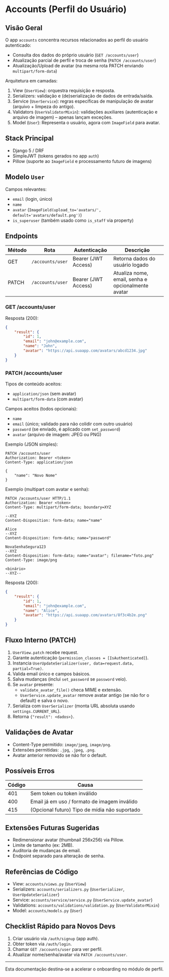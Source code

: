 # Accounts (Perfil do Usuário)

## Visão Geral
O app `accounts` concentra recursos relacionados ao perfil do usuário autenticado:

- Consulta dos dados do próprio usuário (`GET /accounts/user`)
- Atualização parcial de perfil e troca de senha (`PATCH /accounts/user`)
- Atualização/Upload de avatar (na mesma rota PATCH enviando `multipart/form-data`)

Arquitetura em camadas:
1. View (`UserView`): orquestra requisição e resposta.
2. Serializers: validação e (de)serialização de dados de entrada/saída.
3. Service (`UserService`): regras específicas de manipulação de avatar (arquivo + limpeza do antigo).
4. Validators (`UserValidatorMixin`): validações auxiliares (autenticação e arquivo de imagem) – apenas lançam exceções.
5. Model (`User`): Representa o usuário, agora com `ImageField` para avatar.

## Stack Principal
- Django 5 / DRF
- SimpleJWT (tokens gerados no app `auth`)
- Pillow (suporte ao `ImageField` e processamento futuro de imagens)

## Modelo `User`
Campos relevantes:
- `email` (login, único)
- `name`
- `avatar` (`ImageField(upload_to='avatars/', default='avatars/default.png')`)
- `is_superuser` (também usado como `is_staff` via property)

## Endpoints
| Método | Rota | Autenticação | Descrição |
|--------|------|--------------|-----------|
| GET | `/accounts/user` | Bearer (JWT Access) | Retorna dados do usuário logado |
| PATCH | `/accounts/user` | Bearer (JWT Access) | Atualiza nome, email, senha e opcionalmente avatar |

### GET /accounts/user
Resposta (200):
```json
{
	"result": {
		"id": 1,
		"email": "john@example.com",
		"name": "John",
		"avatar": "https://api.suaapp.com/avatars/abcd1234.jpg"
	}
}
```

### PATCH /accounts/user
Tipos de conteúdo aceitos:
- `application/json` (sem avatar)
- `multipart/form-data` (com avatar)

Campos aceitos (todos opcionais):
- `name`
- `email` (único; validado para não colidir com outro usuário)
- `password` (se enviado, é aplicado com `set_password`)
- `avatar` (arquivo de imagem: JPEG ou PNG)

Exemplo (JSON simples):
```http
PATCH /accounts/user
Authorization: Bearer <token>
Content-Type: application/json

{
	"name": "Novo Nome"
}
```

Exemplo (multipart com avatar e senha):
```
PATCH /accounts/user HTTP/1.1
Authorization: Bearer <token>
Content-Type: multipart/form-data; boundary=XYZ

--XYZ
Content-Disposition: form-data; name="name"

Alice
--XYZ
Content-Disposition: form-data; name="password"

NovaSenhaSegura123
--XYZ
Content-Disposition: form-data; name="avatar"; filename="foto.png"
Content-Type: image/png

<binário>
--XYZ--
```

Resposta (200):
```json
{
	"result": {
		"id": 1,
		"email": "john@example.com",
		"name": "Alice",
		"avatar": "https://api.suaapp.com/avatars/8f3c4b2e.png"
	}
}
```

## Fluxo Interno (PATCH)
1. `UserView.patch` recebe request.
2. Garante autenticação (`permission_classes = [IsAuthenticated]`).
3. Instancia `UserUpdateSerializer(user, data=request.data, partial=True)`.
4. Valida email único e campos básicos.
5. Salva mudanças (inclui `set_password` se `password` veio).
6. Se `avatar` presente:
	 - `validate_avatar_file()` checa MIME e extensão.
	 - `UserService.update_avatar` remove avatar antigo (se não for o default) e salva o novo.
7. Serializa com `UserSerializer` (monta URL absoluta usando `settings.CURRENT_URL`).
8. Retorna `{"result": <dados>}`.

## Validações de Avatar
- Content-Type permitido: `image/jpeg`, `image/png`.
- Extensões permitidas: `.jpg`, `.jpeg`, `.png`.
- Avatar anterior removido se não for o default.

## Possíveis Erros
| Código | Causa |
|--------|-------|
| 401 | Sem token ou token inválido |
| 400 | Email já em uso / formato de imagem inválido |
| 415 | (Opcional futuro) Tipo de mídia não suportado |

## Extensões Futuras Sugeridas
- Redimensionar avatar (thumbnail 256x256) via Pillow.
- Limite de tamanho (ex: 2MB). 
- Auditoria de mudanças de email.
- Endpoint separado para alteração de senha.

## Referências de Código
- View: `accounts/views.py` (`UserView`)
- Serializers: `accounts/serializers.py` (`UserSerializer`, `UserUpdateSerializer`)
- Service: `accounts/service/service.py` (`UserService.update_avatar`)
- Validations: `accounts/validations/validation.py` (`UserValidatorMixin`)
- Model: `accounts/models.py` (`User`)

## Checklist Rápido para Novos Devs
1. Criar usuário via `/auth/signup` (app auth).
2. Obter token via `/auth/login`.
3. Chamar `GET /accounts/user` para ver perfil.
4. Atualizar nome/senha/avatar via `PATCH /accounts/user`.

---
Esta documentação destina-se a acelerar o onboarding no módulo de perfil.
